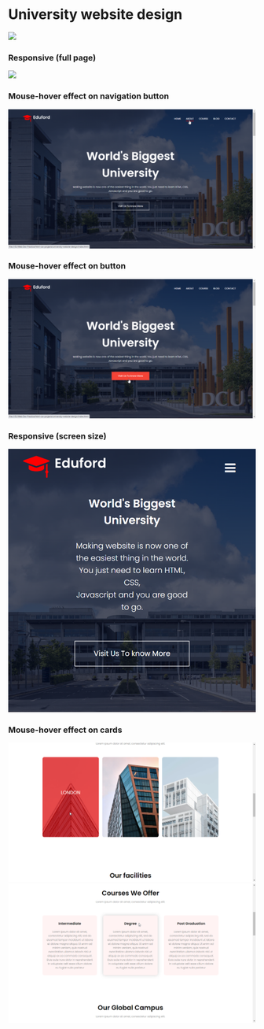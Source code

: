 # University website design
<img src= "https://github.com/niteshkr034/html-css-projects/blob/master/university-website-design/snapshots/main%20page%20.png"/>

### Responsive (full page)
<img src= "https://github.com/niteshkr034/html-css-projects/blob/master/university-website-design/snapshots/main%20page%20responsive%20full%20size.png"/>

### Mouse-hover effect on navigation button
<img src= "https://github.com/niteshkr034/html-css-projects/blob/master/university-website-design/snapshots/hover%20nav%20button.png"/>

### Mouse-hover effect on button
<img src= "https://github.com/niteshkr034/html-css-projects/blob/master/university-website-design/snapshots/hover%20button.png"/>

### Responsive (screen size)
<img src= "https://github.com/niteshkr034/html-css-projects/blob/master/university-website-design/snapshots/main%20page%20responsive%20screen%20size.png"/>

### Mouse-hover effect on cards

<img src= "https://github.com/niteshkr034/html-css-projects/blob/master/university-website-design/snapshots/hover%20on%20cards.png"/>

<img src= "https://github.com/niteshkr034/html-css-projects/blob/master/university-website-design/snapshots/hover%20on%20cards%20(2).png"/>
